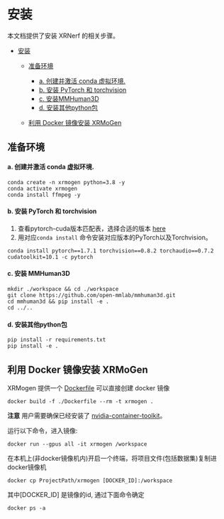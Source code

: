 # 安装

本文档提供了安装 XRNerf 的相关步骤。

<!-- TOC -->

- [安装](#安装)
  <!-- - [安装依赖包](#安装依赖包) -->
  - [准备环境](#准备环境)
      - [a. 创建并激活 conda 虚拟环境.](#a-创建并激活-conda-虚拟环境)
      - [b. 安装 PyTorch 和 torchvision](#b-安装-pytorch-和-torchvision)
      - [c. 安装MMHuman3D](#c-安装-mmhuman3d)
      - [d. 安装其他python包](#d-安装其他python包)

  - [利用 Docker 镜像安装 XRMoGen](#利用-docker-镜像安装-xrmogen)
  <!-- - [安装验证](#安装验证) -->

<!-- TOC -->
<!-- 
## 安装依赖包

- Linux
- Python 3.7+
- PyTorch 1.6+
- CUDA 10.0+
- GCC 7.5+
- build-essential: Install by `apt-get install -y build-essential git ninja-build ffmpeg libsm6 libxext6 libgl1`
- [mmcv-full](https://github.com/open-mmlab/mmcv)
- Numpy
- ffmpeg
- [opencv-python 3+](https://github.com/dmlc/decord): 可通过 `pip install opencv-python>=3` 安装
- [imageio](https://github.com/dmlc/decord): 可通过 `pip install imageio` 安装
- [scikit-image](https://github.com/dmlc/decord): 可通过 `pip install scikit-image` 安装
- [spconv](https://github.com/dmlc/decord): 从支持的版本中选择跟你本地cuda版本一致的安装, 比如 `pip install spconv-cu113`
- [pytorch3d](https://github.com/dmlc/decord): 可通过 `pip install "git+https://github.com/facebookresearch/pytorch3d.git@stable"` 安装
 -->


## 准备环境
<!-- 
#### a. 安装系统依赖库.

```shell
sudo apt install libgl-dev freeglut3-dev build-essential git ninja-build ffmpeg libsm6 libxext6 libgl1
``` -->

#### a. 创建并激活 conda 虚拟环境.

```shell
conda create -n xrmogen python=3.8 -y
conda activate xrmogen
conda install ffmpeg -y
```

#### b. 安装 PyTorch 和 torchvision

1. 查看pytorch-cuda版本匹配表，选择合适的版本 [here](https://pytorch.org/get-started/previous-versions/) 
2. 用对应`conda install` 命令安装对应版本的PyTorch以及Torchvision。

```
conda install pytorch==1.7.1 torchvision==0.8.2 torchaudio==0.7.2 cudatoolkit=10.1 -c pytorch
```

#### c. 安装 MMHuman3D
```
mkdir ./workspace && cd ./workspace
git clone https://github.com/open-mmlab/mmhuman3d.git
cd mmhuman3d && pip install -e .
cd ../..
```

#### d. 安装其他python包
```
pip install -r requirements.txt
pip install -e .
```
<!-- * 根据[官方说明](https://mmcv.readthedocs.io/en/latest/get_started/installation.html)，安装 ```mmcv-full```
* 安装 ```spconv```, 比如 ```pip install spconv-cu111```. 值得注意的是只有部分cuda版本是支持的, 具体请查看 [官方说明](https://github.com/traveller59/spconv)
* 通过 ```pip install "git+https://github.com/facebookresearch/pytorch3d.git@stable"``` 安装 ```pytorch3d```
* 通过 ```pip install git+https://github.com/NVlabs/tiny-cuda-nn/#subdirectory=bindings/torch``` 安装 ```tcnn``` 
* 查看[官方说明](https://github.com/creiser/kilonerf#option-b-build-cuda-extension-yourself) 安装 ```kilo-cuda``` -->
  
<!-- #### e. 安装cuda扩展
* 为了支持instant-ngp算法，需要编译安装cuda扩展 ```raymarch```, 查看[具体教程](../../extensions/ngp_raymarch/README.md) -->



## 利用 Docker 镜像安装 XRMoGen

XRMogen 提供一个 [Dockerfile](../../Dockerfile) 可以直接创建 docker 镜像

```shell
docker build -f ./Dockerfile --rm -t xrmogen .
```

**注意** 用户需要确保已经安装了 [nvidia-container-toolkit](https://docs.nvidia.com/datacenter/cloud-native/container-toolkit/install-guide.html#docker)。

运行以下命令，进入镜像:
```shell
docker run --gpus all -it xrmogen /workspace
```
在本机上(非docker镜像机内)开启一个终端，将项目文件(包括数据集)复制进docker镜像机
```shell
docker cp ProjectPath/xrmogen [DOCKER_ID]:/workspace
```
其中[DOCKER_ID] 是镜像的id, 通过下面命令确定
```
docker ps -a
```
  
<!-- ## 安装验证

为了验证 XRNerf 和所需的依赖包是否已经安装成功，可以运行单元测试模块

```shell
coverage run --source xrnerf/models -m pytest -s test/models && coverage report -m
```

注意，运行单元测试模块前需要额外安装 ```coverage``` 和 ```pytest``` 
```
pip install coverage pytest -i https://pypi.tuna.tsinghua.edu.cn/simple
``` -->

